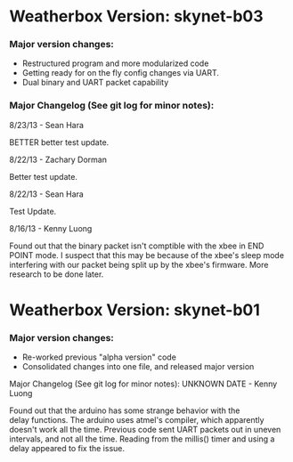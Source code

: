 Weatherbox Version: skynet-b03
=================================

### Major version changes:
* Restructured program and more modularized code
* Getting ready for on the fly config changes
    via UART.
* Dual binary and UART packet capability 


### Major Changelog (See git log for minor notes):
8/23/13 - Sean Hara

BETTER better test update.

8/22/13 - Zachary Dorman

Better test update.

8/22/13 - Sean Hara

Test Update.

8/16/13 - Kenny Luong

Found out that the binary packet isn't comptible with the 
xbee in END POINT mode. I suspect that this may be because
of the xbee's sleep mode interfering with our packet 
being split up by the xbee's firmware. More research to be 
done later. 


Weatherbox Version: skynet-b01
=================================

### Major version changes:
* Re-worked previous "alpha version" code
* Consolidated changes into one file, and released major version

Major Changelog (See git log for minor notes):
UNKNOWN DATE - Kenny Luong

Found out that the arduino has some strange behavior with the  
delay functions. The arduino uses atmel's compiler, which apparently
doesn't work all the time. Previous code sent UART packets out 
in uneven intervals, and not all the time. Reading from the 
millis() timer and using a delay appeared to fix the issue.

